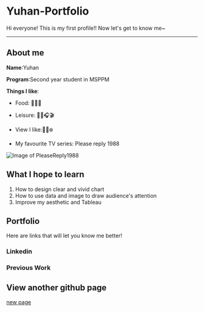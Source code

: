 # Yuhan-Portfolio
Hi everyone! This is my first profile!! Now let's get to know me~

----
## About me
**Name**:Yuhan

**Program**:Second year student in MSPPM

**Things I like**: 
- Food: 🥑🍻🍟

- Leisure: 🏋️‍♀️🎧🎬

- View I like:🌅🍁❄️

- My favourite TV series: Please reply 1988

![Image of PleaseReply1988](https://m.media-amazon.com/images/M/MV5BNDYwODdiOTItZTExZC00ZDZjLTkyODMtMWYxODVlMjQ0YjQxXkEyXkFqcGdeQXVyNjExNTE4MzU@._V1_.jpg)

## What I hope to learn
1. How to design clear and vivid chart
2. How to use data and image to draw audience's attention
3. Improve my aesthetic and Tableau

## Portfolio
Here are links that will let you know me better!
### Linkedin
### Previous Work

## View another github page
[new page](/viz2.md)
